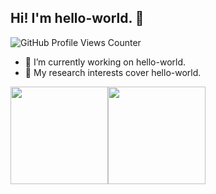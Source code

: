 ## Hi! I'm hello-world. 👋
![GitHub Profile Views Counter](https://komarev.com/ghpvc/?username=Chan123Chan123)
- 🔭 I’m currently working on hello-world.
- 👀 My research interests cover hello-world.

<img src="https://github-readme-stats.vercel.app/api?username=Chan123Chan123&show_icons=true&hide=issues" height="156"/><img src="https://github-readme-stats.vercel.app/api/top-langs/?username=Chan123Chan123" height="156"/>

<!--
![Chan123Chan123's GitHub stats](https://github-readme-stats.vercel.app/api?username=Chan123Chan123&show_icons=true)
![Top Langs](https://github-readme-stats.vercel.app/api/top-langs/?username=Chan123Chan123)
-->

<!--
**Chan123Chan123/Chan123Chan123** is a ✨ _special_ ✨ repository because its `README.md` (this file) appears on your GitHub profile.

Here are some ideas to get you started:

- 🔭 I’m currently working on ...
- 🌱 I’m currently learning ...
- 👯 I’m looking to collaborate on ...
- 🤔 I’m looking for help with ...
- 💬 Ask me about ...
- 📫 How to reach me: ...
- 😄 Pronouns: ...
- ⚡ Fun fact: ...
-->
